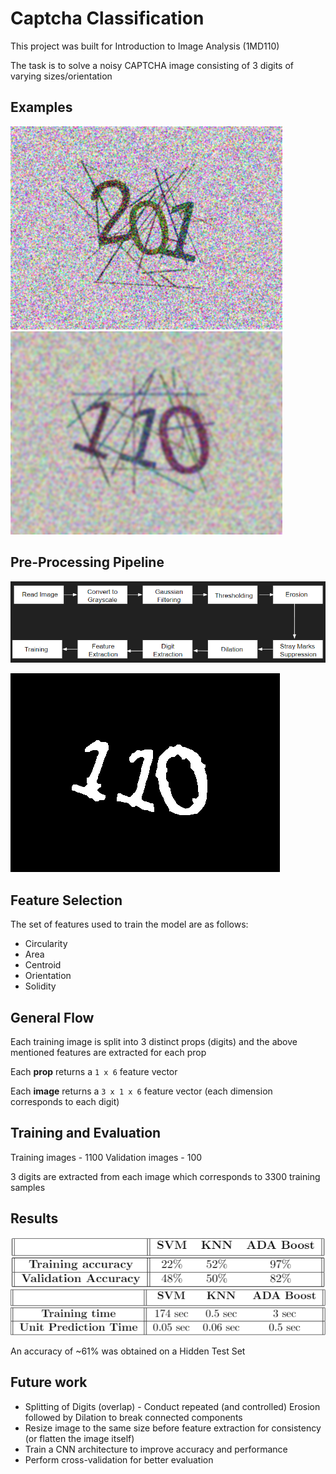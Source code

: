 # Captcha Classification
This project was built for Introduction to Image Analysis (1MD110)

The task is to solve a noisy CAPTCHA image consisting of 3 digits of varying sizes/orientation
## Examples
![Example 1](https://github.com/hasnainroopawalla/Captcha-Classification/blob/main/images/ex1.png)
![Example 2](https://github.com/hasnainroopawalla/Captcha-Classification/blob/main/images/ex2.png)


## Pre-Processing Pipeline
![Pipeline](https://github.com/hasnainroopawalla/Captcha-Classification/blob/main/images/pipeline.PNG)

![Example 1](https://github.com/hasnainroopawalla/Captcha-Classification/blob/main/images/op1.png)

## Feature Selection
The set of features used to train the model are as follows:
* Circularity
* Area
* Centroid
* Orientation
* Solidity


## General Flow
Each training image is split into 3 distinct props (digits) and the above mentioned features are extracted for each prop

Each **prop** returns a `1 x 6` feature vector

Each **image** returns a `3 x 1 x 6` feature vector (each dimension corresponds to each digit)

## Training and Evaluation
Training images - 1100
Validation images - 100

3 digits are extracted from each image which corresponds to 3300 training samples

## Results
![Results 1](https://github.com/hasnainroopawalla/Captcha-Classification/blob/main/images/results.PNG)
![Results 2](https://github.com/hasnainroopawalla/Captcha-Classification/blob/main/images/results2.PNG)

An accuracy of ~61% was obtained on a Hidden Test Set

## Future work
* Splitting of Digits (overlap) - Conduct repeated (and controlled) Erosion followed by Dilation to break connected components
* Resize image to the same size before feature extraction for consistency (or flatten the image itself)
* Train a CNN architecture to improve accuracy and performance
* Perform cross-validation for better evaluation
